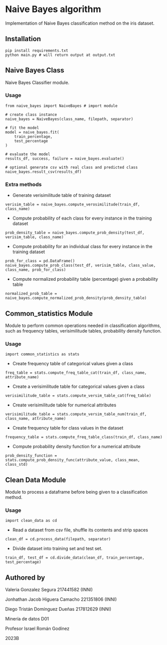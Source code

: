 # Naive Bayes algorithm

Implementation of Naive Bayes classification method on the iris dataset.

## Installation
```
pip install requirements.txt
python main.py # will return output at output.txt
```

## Naive Bayes Class 
Naive Bayes Classifier module.

### Usage
```
from naive_bayes import NaiveBayes # import module

# create class instance
naive_bayes = NaiveBayes(class_name, filepath, separator) 

# fit the model
model = naive_bayes.fit( 
    train_percentage, 
    test_percentage
)

# evaluate the model
results_df, success, failure = naive_bayes.evaluate()

# optional generate csv with real class and predicted class
naive_bayes.result_csv(results_df)
```
### Extra methods

- Generate verisimilitude table of training dataset
```
verisim_table = naive_bayes.compute_verosimilitude(train_df, class_name)
```

- Compute probability of each class for every instance in the training dataset
```
prob_density_table = naive_bayes.compute_prob_density(test_df, verisim_table, class_name)
```

- Compute probability for an individual class for every instance in the training dataset
```
prob_for_class = pd.DataFrame()
naive_bayes.compute_prob_class(test_df, verisim_table, class_value, class_name, prob_for_class)
```

- Compute normalized probability table (percentage) given a probability table
```
normalized_prob_table = naive_bayes.compute_normalized_prob_density(prob_density_table)
```

## Common_statistics Module 
Module to perform common operations needed in classification algorithms, such as 
frequency tables, verisimilitude tables, probability density function.

### Usage

```
import common_statistics as stats
```

- Create frequency table of categorical values given a class

```
freq_table = stats.compute_freq_table_cat(train_df, class_name, attribute_name)
```

- Create a verisimilitude table for categorical values given a class
```
verisimilitude_table = stats.compute_versim_table_cat(freq_table)
```

- Create verisimilitude table for numerical attributes
```
verisimilitude_table = stats.compute_versim_table_num(train_df, class_name, attribute_name)
```

- Create frequency table for class values in the dataset
```
frequency_table = stats.compute_freq_table_class(train_df, class_name)
```

- Compute probability density function for a numerical attribute
```
prob_density_function = stats.compute_prob_density_func(attribute_value, class_mean, class_std)
```

## Clean Data Module
Module to process a dataframe before being given to a classification method.

### Usage

```
import clean_data as cd
```
- Read a dataset from csv file, shuffle its contents and strip spaces
```
clean_df = cd.process_data(filepath, separator)
```
- Divide dataset into training set and test set.

```
train_df, test_df = cd.divide_data(clean_df, train_percentage, test_percentage)
```


## Authored by
Valeria Gonzalez Segura 217441582 (INNI)

Jonhathan Jacob Higuera Camacho 221351806 (INNI)

Diego Tristán Domínguez Dueñas 217812629 (INNI)

Minería de datos D01

Profesor Israel Román Godínez

2023B
